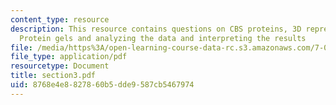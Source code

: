 ```yaml
---
content_type: resource
description: This resource contains questions on CBS proteins, 3D representation,
  Protein gels and analyzing the data and interpreting the results
file: /media/https%3A/open-learning-course-data-rc.s3.amazonaws.com/7-014-introductory-biology-spring-2005/8768e4e8827860b5dde9587cb5467974_section3.pdf
file_type: application/pdf
resourcetype: Document
title: section3.pdf
uid: 8768e4e8-8278-60b5-dde9-587cb5467974
---
```

